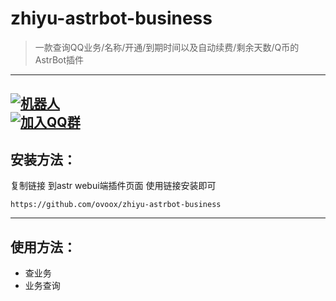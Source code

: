 # zhiyu-astrbot-business
> 一款查询QQ业务/名称/开通/到期时间以及自动续费/剩余天数/Q币的AstrBot插件

---

[![机器人](https://img.shields.io/badge/🤖%20点我体验-官机-blue?style=for-the-badge&logo=tencent-qq)](https://qun.qq.com/qunpro/robot/qunshare?biz_type=1&robot_uin=3889263267)  
[![加入QQ群](https://img.shields.io/badge/👥%20点击加入-QQ群-blue?style=for-the-badge&logo=tencent-qq)](https://qun.qq.com/universal-share/share?ac=1&authKey=Zmfc%2Bk%2FRiYMA9NPkA%2Byp5zbQp1jERoYslNruhnqzlPD%2FOmrtAZW7q71voT%2F8GI4U&busi_data=eyJncm91cENvZGUiOiIzMzg1Mzk1NTkiLCJ0b2tlbiI6IkszMzIzOHU4dVFjYXpIdzRzeG5QYWpNWUJNS1M0QTQ1dTVGRVFxdE1vRDhZRVBIQm53eTBpVFNSN3B2aHVWQ3UiLCJ1aW4iOiIzMjYwNDc4MTIxIn0%3D&data=ZbdiPWyvmMe7vzdTQF-Hb2OWukNrq6whA0PRbeWnXa1FdJDPvxQJJreXWPFmajtAuJdpn9FQhQqIqh8-2I3Zag&svctype=4&tempid=h5_group_info)
---


## 安装方法：

复制链接 到astr webui端插件页面 使用链接安装即可

```
https://github.com/ovoox/zhiyu-astrbot-business
```

---

## 使用方法：

* 查业务
* 业务查询


